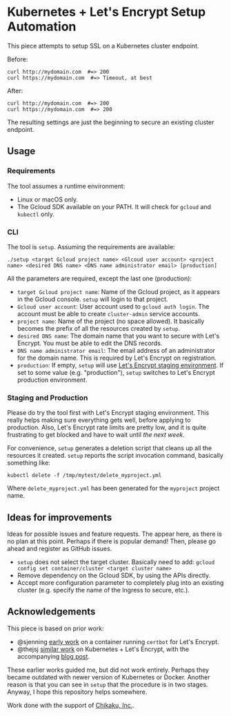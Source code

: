 # Kubernetes + Let's Encrypt Setup Automation

This piece attempts to setup SSL on a Kubernetes cluster endpoint.

Before:

    curl http://mydomain.com  #=> 200
    curl https://mydomain.com  #=> Timeout, at best

After:

    curl http://mydomain.com  #=> 200
    curl https://mydomain.com  #=> 200

The resulting settings are just the beginning to secure an existing cluster endpoint.

## Usage

### Requirements

The tool assumes a runtime environment:

* Linux or macOS only.
* The Gcloud SDK available on your PATH. It will check for `gcloud` and `kubectl` only.

### CLI

The tool is `setup`. Assuming the requirements are available:

    ./setup <target Gcloud project name> <Glcoud user account> <project name> <desired DNS name> <DNS name administrator email> [production]

All the parameters are required, except the last one (production):

* `target Gcloud project name`: Name of the Gcloud project, as it appears in the Gcloud console. `setup` will login to that project.
* `Gcloud user account`: User account used to `gcloud auth login`. The account must be able to create `cluster-admin` service accounts.
* `project name`: Name of the project (no space allowed). It basically becomes the prefix of all the resources created by `setup`.
* `desired DNS name`: The domain name that you want to secure with Let's Encrypt. You must be able to edit the DNS records.
* `DNS name administrator email`: The email address of an administrator for the domain name. This is required by Let's Encrypt on registration.
* `production`: If empty, `setup` will use [Let's Encrypt staging environment](https://letsencrypt.org/docs/staging-environment/). If set to some value (e.g. "production"), `setup` switches to Let's Encrypt production environment.

### Staging and Production

Please do try the tool first with Let's Encrypt staging environment. This really helps making sure everything gets well, before applying to production. Also, Let's Encrypt rate limits are pretty low, and it is quite frustrating to get blocked and have to wait until *the next week*.

For convenience, `setup` generates a deletion script that cleans up all the resources it created. `setup` reports the script invocation command, basically something like:

    kubectl delete -f /tmp/mytest/delete_myproject.yml

Where `delete_myproject.yml` has been generated for the `myproject` project name.


## Ideas for improvements

Ideas for possible issues and feature requests. The appear here, as there is no plan at this point. Perhaps if there is popular demand! Then, please go ahead and register as GitHub issues.

* `setup` does not select the target cluster. Basically need to add: `gcloud config set container/cluster <target cluster name>`
* Remove dependency on the Gcloud SDK, by using the APIs directly.
* Accept more configuration parameter to completely plug into an existing cluster (e.g. specify the name of the Ingress to secure, etc.).

## Acknowledgements

This piece is based on prior work:

* @sjenning [early work](https://github.com/sjenning/kube-nginx-letsencrypt) on a container running `certbot` for Let's Encrypt.
* @thejsj [similar work](https://github.com/thejsj/kubernetes-letsencrypt-demo) on Kubernetes + Let's Encrypt, with the accompanying [blog post](https://runnable.com/blog/how-to-use-lets-encrypt-on-kubernetes).

These earlier works guided me, but did not work entirely. Perhaps they became outdated with newer version of Kubernetes or Docker. Another reason is that you can see in `setup` that the procedure is in two stages. Anyway, I hope this repository helps somewhere.

Work done with the support of [Chikaku, Inc.](https://www.chikaku.co.jp/).
